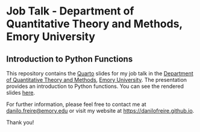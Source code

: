# Job Talk - Department of Quantitative Theory and Methods, Emory University

## Introduction to Python Functions

This repository contains the [Quarto](https://quarto.org) slides for my job talk in the [Department of Quantitative Theory and Methods](https://quantitative.emory.edu), [Emory University](https://www.emory.edu). The presentation provides an introduction to Python functions. You can see the rendered slides [here](https://raw.githack.com/danilofreire/job-talk-emory/main/lecture.html).

For further information, please feel free to contact me at <danilo.freire@emory.edu> or visit my website at <https://danilofreire.github.io>.

Thank you!